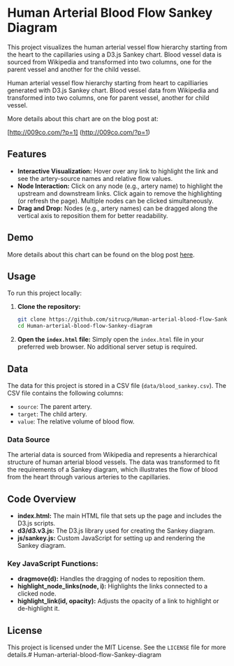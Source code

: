 # Human Arterial Blood Flow Sankey Diagram

This project visualizes the human arterial vessel flow hierarchy starting from the heart to the capillaries using a D3.js Sankey chart. Blood vessel data is sourced from Wikipedia and transformed into two columns, one for the parent vessel and another for the child vessel.

Human arterial vessel flow hierarchy starting from heart to capilliaries generated with D3.js Sankey chart.
Blood vessel data from Wikipedia and transformed into two columns, one for parent vessel, another for child vessel.

More details about this chart are on the blog post at:

[http://009co.com/?p=1] (http://009co.com/?p=1)

## Features
- **Interactive Visualization:** Hover over any link to highlight the link and see the artery-source names and relative flow values.
- **Node Interaction:** Click on any node (e.g., artery name) to highlight the upstream and downstream links. Click again to remove the highlighting (or refresh the page). Multiple nodes can be clicked simultaneously.
- **Drag and Drop:** Nodes (e.g., artery names) can be dragged along the vertical axis to reposition them for better readability.

## Demo
More details about this chart can be found on the blog post [here](http://009co.com/?p=1).

## Usage

To run this project locally:

1. **Clone the repository:**
    ```bash
    git clone https://github.com/sitrucp/Human-arterial-blood-flow-Sankey-diagram.git
    cd Human-arterial-blood-flow-Sankey-diagram
    ```

2. **Open the `index.html` file:**
    Simply open the `index.html` file in your preferred web browser. No additional server setup is required.

## Data
The data for this project is stored in a CSV file (`data/blood_sankey.csv`). The CSV file contains the following columns:
- `source`: The parent artery.
- `target`: The child artery.
- `value`: The relative volume of blood flow.

### Data Source
The arterial data is sourced from Wikipedia and represents a hierarchical structure of human arterial blood vessels. The data was transformed to fit the requirements of a Sankey diagram, which illustrates the flow of blood from the heart through various arteries to the capillaries.

## Code Overview
- **index.html:** The main HTML file that sets up the page and includes the D3.js scripts.
- **d3/d3.v3.js:** The D3.js library used for creating the Sankey diagram.
- **js/sankey.js:** Custom JavaScript for setting up and rendering the Sankey diagram.

### Key JavaScript Functions:
- **dragmove(d):** Handles the dragging of nodes to reposition them.
- **highlight_node_links(node, i):** Highlights the links connected to a clicked node.
- **highlight_link(id, opacity):** Adjusts the opacity of a link to highlight or de-highlight it.

## License
This project is licensed under the MIT License. See the `LICENSE` file for more details.# Human-arterial-blood-flow-Sankey-diagram


